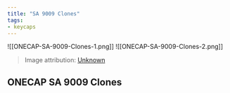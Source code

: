 ```yaml
---
title: "SA 9009 Clones"
tags:
- keycaps 
---
```


![[ONECAP-SA-9009-Clones-1.png]]
![[ONECAP-SA-9009-Clones-2.png]]

> Image attribution: [Unknown](https://www.newegg.com/p/0GA-08NW-00633)

## ONECAP SA 9009 Clones
